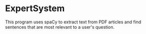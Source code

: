 # ExpertSystem
This program uses spaCy to extract text from PDF articles and find sentences that are most relevant to a user's question.
